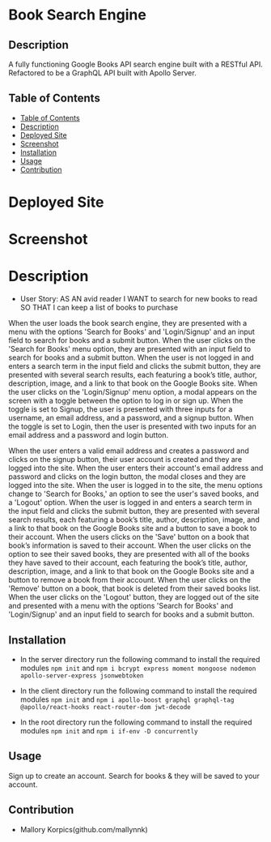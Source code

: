 # Book Search Engine

## Description
A fully functioning Google Books API search engine built with a RESTful API. Refactored to be a GraphQL API built with Apollo Server.

## Table of Contents
  - [Table of Contents](#table-of-contents)
  - [Description](#description)
  - [Deployed Site](#deployed-site)
  - [Screenshot](#screenshot)
  - [Installation](#installation)
  - [Usage](#usage)
  - [Contribution](#contribution)

# Deployed Site

# Screenshot

# Description
- User Story:
AS AN avid reader
I WANT to search for new books to read
SO THAT I can keep a list of books to purchase

When the user loads the book search engine, they are presented with a menu with the options 'Search for Books' and 'Login/Signup' and an input field to search for books and a submit button. When the user clicks on the 'Search for Books' menu option, they are presented with an input field to search for books and a submit button. When the user is not logged in and enters a search term in the input field and clicks the submit button, they are presented with several search results, each featuring a book’s title, author, description, image, and a link to that book on the Google Books site. When the user clicks on the 'Login/Signup' menu option, a modal appears on the screen with a toggle between the option to log in or sign up. When the toggle is set to Signup, the user is presented with three inputs for a username, an email address, and a password, and a signup button. When the toggle is set to Login, then the user is presented with two inputs for an email address and a password and login button. 

When the user enters a valid email address and creates a password and clicks on the signup button, their user account is created and they are logged into the site. When the user enters their account's email address and password and clicks on the login button, the modal closes and they are logged into the site. When the user is logged in to the site, the menu options change to 'Search for Books,' an option to see the user's saved books, and a 'Logout' option. When the user is logged in and enters a search term in the input field and clicks the submit button, they are presented with several search results, each featuring a book’s title, author, description, image, and a link to that book on the Google Books site and a button to save a book to their account. When the users clicks on the 'Save' button on a book that book’s information is saved to their account. When the user clicks on the option to see their saved books, they are presented with all of the books they have saved to their account, each featuring the book’s title, author, description, image, and a link to that book on the Google Books site and a button to remove a book from their account. When the user clicks on the 'Remove' button on a book, that book is deleted from their saved books list. When the user clicks on the 'Logout' button, they are logged out of the site and presented with a menu with the options 'Search for Books' and 'Login/Signup' and an input field to search for books and a submit button.  

## Installation

- In the server directory run the following command to install the required modules `npm init` and
`npm i bcrypt express moment mongoose nodemon apollo-server-express jsonwebtoken`

- In the client directory run the following command to install the required modules `npm init` and
` npm i apollo-boost graphql graphql-tag @apollo/react-hooks react-router-dom jwt-decode `

- In the root directory run the following command to install the required modules ` npm init ` and ` npm i if-env -D concurrently `

## Usage
Sign up to create an account. Search for books & they will be saved to your account.


## Contribution
- Mallory Korpics(github.com/mallynnk)